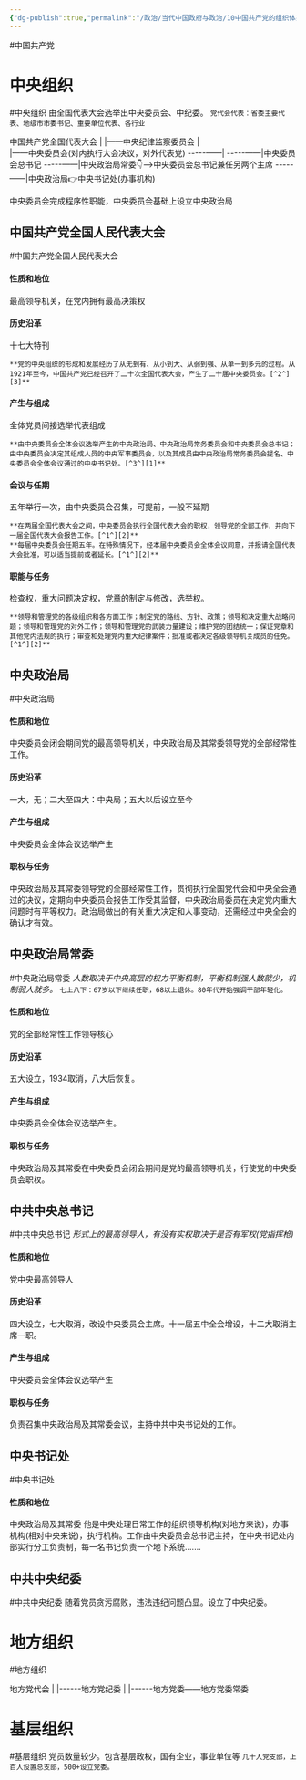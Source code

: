 ```yaml
---
{"dg-publish":true,"permalink":"/政治/当代中国政府与政治/10中国共产党的组织体系/","dgPassFrontmatter":true}
---
```


#中国共产党
# 中央组织
#中央组织
由全国代表大会选举出中央委员会、中纪委。
`党代会代表：省委主要代表、地级市市委书记、重要单位代表、各行业`

中国共产党全国代表大会
|
|——中央纪律监察委员会
|                       
|——中央委员会(对内执行大会决议，对外代表党)
-----——|
-----——|中央委员会总书记
-----——|中央政治局常委👇——>中央委员会总书记兼任另两个主席
-----——|中央政治局👉中央书记处(办事机构)


中央委员会完成程序性职能，中央委员会基础上设立中央政治局

## 中国共产党全国人民代表大会
#中国共产党全国人民代表大会
#### 性质和地位
最高领导机关，在党内拥有最高决策权
#### 历史沿革
十七大特刊
```
**党的中央组织的形成和发展经历了从无到有、从小到大、从弱到强、从单一到多元的过程。从1921年至今，中国共产党已经召开了二十次全国代表大会，产生了二十届中央委员会。[^2^][3]**
```
#### 产生与组成
全体党员间接选举代表组成
```
**由中央委员会全体会议选举产生的中央政治局、中央政治局常务委员会和中央委员会总书记；由中央委员会决定其组成人员的中央军事委员会，以及其成员由中央政治局常务委员会提名、中央委员会全体会议通过的中央书记处。[^3^][1]**
```
#### 会议与任期
五年举行一次，由中央委员会召集，可提前，一般不延期
```
**在两届全国代表大会之间，中央委员会执行全国代表大会的职权，领导党的全部工作，并向下一届全国代表大会报告工作。[^1^][2]**
**每届中央委员会任期五年。在特殊情况下，经本届中央委员会全体会议同意，并报请全国代表大会批准，可以适当提前或者延长。[^1^][2]**
```
#### 职能与任务
检查权，重大问题决定权，党章的制定与修改，选举权。
```
**领导和管理党的各级组织和各方面工作；制定党的路线、方针、政策；领导和决定重大战略问题；领导和管理党的对外工作；领导和管理党的武装力量建设；维护党的团结统一；保证党章和其他党内法规的执行；审查和处理党内重大纪律案件；批准或者决定各级领导机关成员的任免。[^1^][2]**
```

## 中央政治局
#中央政治局
#### 性质和地位
中央委员会闭会期间党的最高领导机关，中央政治局及其常委领导党的全部经常性工作。
#### 历史沿革
一大，无；二大至四大：中央局；五大以后设立至今
#### 产生与组成
中央委员会全体会议选举产生
#### 职权与任务
中央政治局及其常委领导党的全部经常性工作，贯彻执行全国党代会和中央全会通过的决议，定期向中央委员会报告工作受其监督，中央政治局委员在决定党内重大问题时有平等权力。政治局做出的有关重大决定和人事变动，还需经过中央全会的确认才有效。

## 中央政治局常委
#中央政治局常委
*人数取决于中央高层的权力平衡机制，平衡机制强人数就少，机制弱人就多。*
`七上八下：67岁以下继续任职，68以上退休。80年代开始强调干部年轻化。`
#### 性质和地位
党的全部经常性工作领导核心
#### 历史沿革
五大设立，1934取消，八大后恢复。
#### 产生与组成
中央委员会全体会议选举产生。
#### 职权与任务
中央政治局及其常委在中央委员会闭会期间是党的最高领导机关，行使党的中央委员会职权。

## 中共中央总书记
#中共中央总书记
*形式上的最高领导人，有没有实权取决于是否有军权(党指挥枪)*
#### 性质和地位
党中央最高领导人
#### 历史沿革
四大设立，七大取消，改设中央委员会主席。十一届五中全会增设，十二大取消主席一职。
#### 产生与组成
中央委员会全体会议选举产生
#### 职权与任务
负责召集中央政治局及其常委会议，主持中共中央书记处的工作。

## 中央书记处
#中央书记处
#### 性质和地位
中央政治局及其常委
他是中央处理日常工作的组织领导机构(对地方来说)，办事机构(相对中央来说)，执行机构。工作由中央委员会总书记主持，在中央书记处内部实行分工负责制，每一名书记负责一个地下系统.......

## 中共中央纪委
#中共中央纪委
随着党员贪污腐败，违法违纪问题凸显。设立了中央纪委。


# 地方组织
#地方组织

地方党代会
|
|------地方党纪委
|
|------地方党委——地方党委常委
# 基层组织
#基层组织
党员数量较少。包含基层政权，国有企业，事业单位等
`几十人党支部，上百人设置总支部，500+设立党委。`

